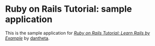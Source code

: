 # Ruby on Rails Tutorial: sample application

This is the sample application for
[*Ruby on Rails Tutorial: Learn Rails by Example*](http://railstutorial.org/)
by [dantheta](http://danteata@gmail.com/).
